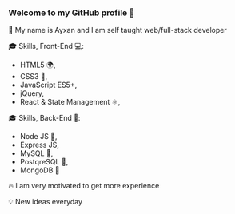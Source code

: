 ### Welcome to my GitHub profile 👋
💪  My name is Ayxan and I am self taught web/full-stack developer

🎓  Skills, Front-End 💻:
- HTML5 🌍,
- CSS3 🍰,
- JavaScript ES5+,
- jQuery,
- React & State Management ⚛,

🎓  Skills, Back-End 📁:
- Node JS 🌳,
- Express JS,
- MySQL 💽,
- PostqreSQL 💽,
- MongoDB 💽

🔥  I am very motivated to get more experience

💡  New ideas everyday
